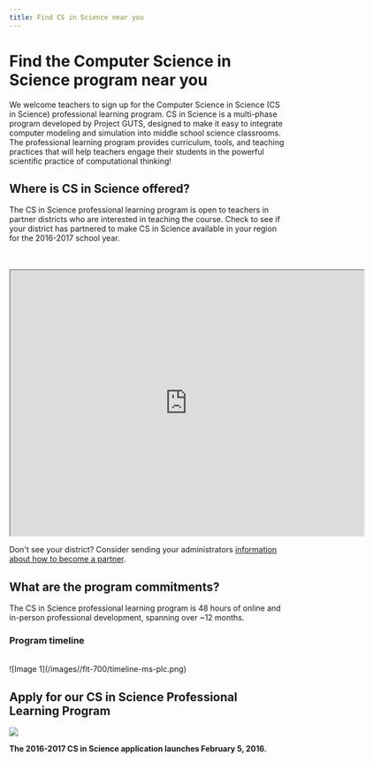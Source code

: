 ```yaml
---
title: Find CS in Science near you
---
```

# Find the Computer Science in Science program near you
We welcome teachers to sign up for the Computer Science in Science (CS in Science) professional learning program. CS in Science is a multi-phase program developed by Project GUTS, designed to make it easy to integrate computer modeling and simulation into middle school science classrooms. The professional learning program provides curriculum, tools, and teaching practices that will help teachers engage their students in the powerful scientific practice of computational thinking! 

## Where is CS in Science offered?

The CS in Science professional learning program is open to teachers in partner districts who are interested in teaching the course. Check to see if your district has partnered to make CS in Science available in your region for the 2016-2017 school year.

<br/> 
<br/>
<iframe src="https://www.google.com/maps/d/u/0/embed?mid=z3jxShb6X1IM.kdVjzfolISDw" width="640" height="480"></iframe>

Don't see your district? Consider sending your administrators [information about how to become a partner](/educate/districts).

## What are the program commitments?
The CS in Science professional learning program is 48 hours of online and in-person professional development, spanning over ~12 months.

### Program timeline
<br/>
![Image 1](/images//fit-700/timeline-ms-plc.png)

## Apply for our CS  in Science Professional Learning Program  

<img src="/images/fit-x300/partners-2014-15.jpg" />

**The 2016-2017 CS in Science application launches February 5, 2016.** 

